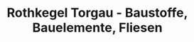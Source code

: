 ---
title: "Rothkegel Torgau - Baustoffe, Bauelemente, Fliesen"
url: /torgau/rothkegel-torgau-baustoffe-bauelemente-fliesen/
shop: Baustoffe
---